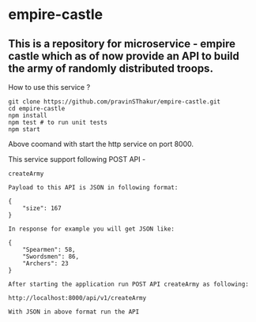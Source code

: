 # empire-castle
## This is a repository for microservice - empire castle which as of now provide an API to build the army of randomly distributed troops.  

How to use this service ?

```
git clone https://github.com/pravinSThakur/empire-castle.git
cd empire-castle
npm install
npm test # to run unit tests
npm start
```

Above coomand with start the http service on port 8000.

This service support following POST API -

```
createArmy

Payload to this API is JSON in following format:

{
	"size": 167
}

In response for example you will get JSON like:

{
    "Spearmen": 58,
    "Swordsmen": 86,
    "Archers": 23
}
```

```
After starting the application run POST API createArmy as following:

http://localhost:8000/api/v1/createArmy

With JSON in above format run the API
```